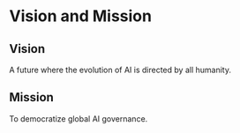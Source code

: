 # Vision and Mission

## Vision
A future where the evolution of AI is directed by all humanity.

## Mission
To democratize global AI governance.

